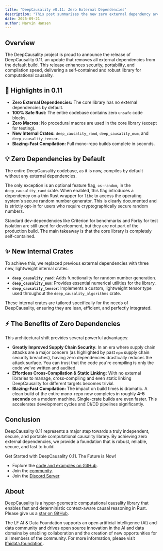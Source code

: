 ```yaml
---
title: "DeepCausality v0.11: Zero External Dependencies"
description: "This post summarizes the new zero external dependency architecture of DeepCausality v0.11."
date: 2025-09-21
author: Marvin Hansen
---
```


[//]: # (SPDX-License-Identifier: CC-BY-4.0)

## Overview

The DeepCausality project is proud to announce the release of DeepCausality 0.11, an update that removes all external dependencies from the default build. This release enhances security, portability, and compilation speed, delivering a self-contained and robust library for computational causality.


## 🚀 Highlights in 0.11

*   **Zero External Dependencies:** The core library has no external dependencies by default.
*   **100% Safe Rust:** The entire codebase contains zero `unsafe` code blocks.
*   **Zero Macros:** No procedural macros are used in the core library (except for testing).
*   **New Internal Crates:** `deep_causality_rand`, `deep_causality_num`, and `deep_causality_tensor`.
*   **Blazing-Fast Compilation:** Full mono-repo builds complete in seconds.

## 💡 Zero Dependencies by Default

The entire DeepCausality codebase, as it is now, compiles by default without any external dependencies.

The only exception is an optional feature flag, `os-random`, in the `deep_causality_rand` crate. When enabled, this flag introduces a dependency on a thin Rust wrapper for `libc` to access the operating system's secure random number generator. This is clearly documented and is strictly opt-in for users who require cryptographically secure random numbers.

Standard dev-dependencies like Criterion for benchmarks and Forky for test isolation are still used for development, but they are not part of the production build. The main takeaway is that the core library is completely self-contained.

## ✨ New Internal Crates

To achieve this, we replaced previous external dependencies with three new, lightweight internal crates:

*   **`deep_causality_rand`**: Adds functionality for random number generation.
*   **`deep_causality_num`**: Provides essential numerical utilities for the library.
*   **`deep_causality_tensor`**: Implements a custom, lightweight tensor type used throughout the `deep_causality_algorithms` crate.

These internal crates are tailored specifically for the needs of DeepCausality, ensuring they are lean, efficient, and perfectly integrated.

## ⚡ The Benefits of Zero Dependencies

This architectural shift provides several powerful advantages:

*   **Greatly Improved Supply Chain Security:** In an era where supply chain attacks are a major concern (as highlighted by past `npm`  supply chain security breaches), having zero dependencies drastically reduces the attack surface. You can trust that the code you're compiling is only the code we've written and audited.
*   **Effortless Cross-Compilation & Static Linking:** With no external libraries to manage, cross-compiling and even static linking DeepCausality for different targets becomes trivial.
*   **Blazing-Fast Compilation:** The impact on build times is dramatic. A clean build of the entire mono-repo now completes in roughly **4-5 seconds** on a modern machine. Single-crate builds are even faster. This accelerates development cycles and CI/CD pipelines significantly.

## Conclusion

DeepCausality 0.11 represents a major step towards a truly independent, secure, and portable computational causality library. By achieving zero external dependencies, we provide a foundation that is robust, reliable, secure, and fast to build.

Get Started with DeepCausality 0.11. The Future is Now!

*   Explore the [code and examples on GitHub](https://github.com/deepcausality-rs/deep_causality).
*   Join the [community](https://deepcausality.com/community/).
*   Join the [Discord Server](https://discord.gg/Bxj9P7JXSj)

## About

[DeepCausality](https://deepcausality.com/) is a hyper-geometric computational causality library that enables fast and
deterministic context-aware causal reasoning in Rust. Please give us
a [star on GitHub](https://github.com/deepcausality-rs/deep_causality).

The LF AI & Data Foundation supports an open artificial intelligence (AI) and data community and drives open source
innovation in the AI and data domains by enabling collaboration and the creation of new opportunities for all members of
the community. For more information, please visit [lfaidata.foundation](https://lfaidata.foundation).